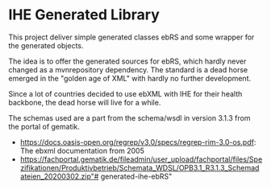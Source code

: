 # IHE Generated Library
This project deliver simple generated classes ebRS and some wrapper for the generated objects.

The idea is to offer the generated sources for ebRS, which hardly never changed as a mvnrepository dependency. 
The standard is a dead horse emerged in the "golden age of XML" with hardly no further development. 

Since a lot of countries decided to use ebXML with IHE for their health backbone, 
the dead horse will live for a while. 


The schemas used are a part from the schema/wsdl in version 3.1.3 from the portal of gematik. 

* https://docs.oasis-open.org/regrep/v3.0/specs/regrep-rim-3.0-os.pdf: The ebxml documentation from 2005
* https://fachportal.gematik.de/fileadmin/user_upload/fachportal/files/Spezifikationen/Produktivbetrieb/Schemata_WDSL/OPB3.1_R3.1.3_Schemadateien_20200302.zip"# generated-ihe-ebRS" 
